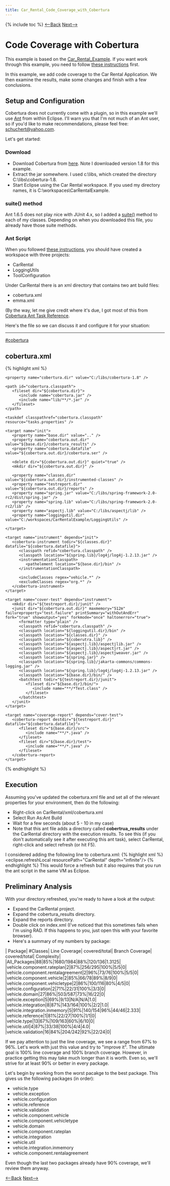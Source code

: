 ```yaml
---
title: Car_Rental_Code_Coverage_with_Cobertura
---
```

{% include toc %}
[<--Back](Car_Rental_Example)  [Next-->](Car_Rental_Code_Coverage_with_Cobertura_vehicle.type)

# Code Coverage with Cobertura

This example is based on the [Car_Rental_Example](Car_Rental_Example). If you want work through this example, you need to follow [these instructions](Car_Rental_Installation_and_Setup) first.

In this example, we add code coverage to the Car Rental Application. We then examine the results, make some changes and finish with a few conclusions. 

## Setup and Configuration
Cobertura does not currently come with a plugin, so in this example we'll use [Ant](http://ant.apache.org/) from within Eclipse. I'll warn you that I'm not much of an Ant user, so if you'd like to make recommendations, please feel free: schuchert@yahoo.com.

Let's get started:
### Download
* Download Cobertura from [here](http://cobertura.sourceforge.net/download.html). Note I downloaded version 1.8 for this example.
* Extract the jar somewhere. I used c:\libs\, which created the directory C:\libs\cobertura-1.8.
* Start Eclipse using the Car Rental workspace. If you used my directory names, it is C:\workspaces\CarRentalExample.

### suite() method
Ant 1.6.5 does not play nice with JUnit 4.x, so I added a [suite()](JUnit_4.xSuite) method to each of my classes. Depending on when you downloaded this file, you already have those suite methods.
 
### Ant Script
When you followed [these instructions](Car_Rental_Installation_and_Setup), you should have created a workspace with three projects:
* CarRental
* LoggingUtils
* ToolConfiguration

Under CarRental there is an xml directory that contains two ant build files:
* cobertura.xml
* emma.xml

(By the way, let me give credit where it's due, I got most of this from [Cobertura Ant Task Reference](http://cobertura.sourceforge.net/anttaskreference.html).

Here's the file so we can discuss it and configure it for your situation:

----
[#cobertura](#cobertura)
## cobertura.xml
{% highlight xml %}
 <?xml version="1.0" encoding="UTF-8"?>
 <project name="cobertura" default="coverage-report">
 
    <property name="cobertura.dir" value="C:/libs/cobertura-1.8" />
 
    <path id="cobertura.classpath">
       <fileset dir="${cobertura.dir}">
          <include name="cobertura.jar" />
          <include name="lib/**/*.jar" />
       </fileset>
    </path>
 
    <taskdef classpathref="cobertura.classpath" resource="tasks.properties" />
 
    <target name="init">
       <property name="base.dir" value=".." />
       <property name="cobertura.out.dir" value="${base.dir}/cobertura_results" />
       <property name="cobertura.datafile" value="${cobertura.out.dir}/cobertura.ser" />
 
       <delete dir="${cobertura.out.dir}" quiet="true" />
       <mkdir dir="${cobertura.out.dir}" />
 
       <property name="classes.dir" value="${cobertura.out.dir}/instrumented-classes" />
       <property name="testreport.dir" value="${cobertura.out.dir}/reports" />
       <property name="spring.jar" value="C:/libs/spring-framework-2.0-rc2/dist/spring.jar" />
       <property name="spring.lib" value="C:/libs/spring-framework-2.0-rc2/lib" />
       <property name="aspectj.lib" value="C:/libs/aspectj/lib" />
       <property name="loggingutil.dir" value="C:/workspaces/CarRentalExample/LoggingUtils" />
 
    </target>
 
    <target name="instrument" depends="init">
       <cobertura-instrument todir="${classes.dir}" datafile="${cobertura.datafile}">
          <classpath refid="cobertura.classpath" />
          <classpath location="${spring.lib}/log4j/log4j-1.2.13.jar" />
          <instrumentationClasspath>
             <pathelement location="${base.dir}/bin" />
          </instrumentationClasspath>
 
          <includeClasses regex="vehicle.*" />
          <excludeClasses regex="org.*" />
       </cobertura-instrument>
    </target>
 
    <target name="cover-test" depends="instrument">
       <mkdir dir="${testreport.dir}/junit" />
       <junit dir="${cobertura.out.dir}" maxmemory="512m" failureproperty="test.failure" printSummary="withOutAndErr" fork="true" showoutput="yes" forkmode="once" haltonerror="true">
          <formatter type="plain" />
          <classpath refid="cobertura.classpath" />
          <classpath location="${loggingutil.dir}/bin" />
          <classpath location="${classes.dir}" />
          <classpath location="${coberutra.lib}" />
          <classpath location="${aspectj.lib}/aspectjlib.jar" />
          <classpath location="${aspectj.lib}/aspectjrt.jar" />
          <classpath location="${aspectj.lib}/aspectjweaver.jar" />
          <classpath location="${spring.jar}" />
          <classpath location="${spring.lib}/jakarta-commons/commons-logging.jar" />
          <classpath location="${spring.lib}/log4j/log4j-1.2.13.jar" />
          <classpath location="${base.dir}/bin/" />
          <batchtest todir="${testreport.dir}/junit">
             <fileset dir="${base.dir}/bin/">
                <include name="**/*Test.class" />
             </fileset>
          </batchtest>
       </junit>
    </target>
 
    <target name="coverage-report" depends="cover-test">
       <cobertura-report destdir="${testreport.dir}" datafile="${cobertura.datafile}">
          <fileset dir="${base.dir}/src">
             <include name="**/*.java" />
          </fileset>
          <fileset dir="${base.dir}/test">
             <include name="**/*.java" />
          </fileset>
       </cobertura-report>
    </target>
 </project>
{% endhighlight %}

## Execution
Assuming you've updated the cobertura.xml file and set all of the relevant properties for your environment, then do the following:
* Right-click on CarRental/xml/cobertura.xml
* Select Run As:Ant Build
* Wait for a few seconds (about 5 - 10 in my case)
* Note that this ant file adds a directory called **cobertrua_results** under the CarRental directory with the execution results. To see this (if you don't automatically see it after executing this ant task), select CarRental, right-click and select refresh (or hit F5).

I considered adding the following line to cobertura.xml:
{% highlight xml %}
<eclipse.refreshLocal resourcePath="CarRental" depth="infinite"/>
{% endhighlight %}
This would force a refresh but it also requires that you run the ant script in the same VM as Eclipse.

## Preliminary Analysis
With your directory refreshed, you're ready to have a look at the output:
* Expand the CarRental project.
* Expand the cobertura_results directory.
* Expand the reports directory.
* Double click on index.xml (I've noticed that this sometimes fails when I'm using RAD. If this happens to you, just open this with your favorite browser).
* Here's a summary of my numbers by package:

| Package| #Classes| Line Coverage| covered/total| Branch Coverage| covered/total| Complexity|
|All_Packages|88|85%|1680/1984|88%|120/136|1.3125|
|vehicle.component.rateplan|2|87%|256/295|100%|5/5|0|
|vehicle.component.rentalagreement|2|96%|73/76|100%|5/5|0|
|vehicle.component.vehicle|2|85%|66/78|89%|8/9|0|
|vehicle.component.vehicletype|2|86%|100/116|80%|4/5|0|
|vehicle.configuration|2|71%|22/31|100%|3/3|0|
|vehicle.domain|27|86%|503/587|73%|16/22|0|
|vehicle.exception|5|69%|9/13|N/A|N/A|1.0|
|vehicle.integration|8|87%|143/164|100%|2/2|1.0|
|vehicle.integration.inmemory|5|91%|140/154|96%|44/46|2.333|
|vehicle.reference|1|81%|22/27|100%|1/1|0|
|vehicle.type|13|67%|109/163|60%|6/10|0|
|vehicle.util|4|87%|33/38|100%|4/4|4.0|
|vehicle.validation|16|84%|204/242|92%|22/24|0|

If we pay attention to just the line coverage, we see a range from 67% to 96%. Let's work with just this value and try to "improve it". The ultimate goal is 100% line coverage and 100% branch coverage. However, in practice getting this may take much longer than it is worth. Even so, we'll strive for at least 90% or better in every package.

Let's begin by working from the worst pacakge to the best package. This gives us the following packages (in order):
* vehicle.type
* vehicle.exception
* vehicle.configuration
* vehicle.reference
* vehicle.validation
* vehicle.component.vehicle
* vehicle.component.vehicletype
* vehicle.domain
* vehicle.component.rateplan
* vehicle.integration
* vehicle.util
* vehicle.integration.inmemory
* vehicle.component.rentalagreement

Even though the last two packages already have 90% coverage, we'll review them anyway.

[<--Back](Car_Rental_Example)  [Next-->](Car_Rental_Code_Coverage_with_Cobertura_vehicle.type)
